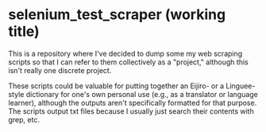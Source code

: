 # selenium_test_scraper (working title)

This is a repository where I've decided to dump some my web scraping scripts so that I can refer to them collectively as a "project,"
although this isn't really one discrete project.

These scripts could be valuable for putting together an Eijiro- or a Linguee-style dictionary for one's own personal use (e.g.,
as a translator or language learner), although the outputs aren't specifically formatted for that purpose. The scripts output txt
files because I usually just search their contents with grep, etc.
